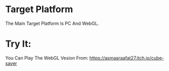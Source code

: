 # Target Platform
The Main Target Platform Is PC And WebGL.
# Try It:
You Can Play The WebGL Vesion From: https://asmaaraafat27.itch.io/cube-saver
